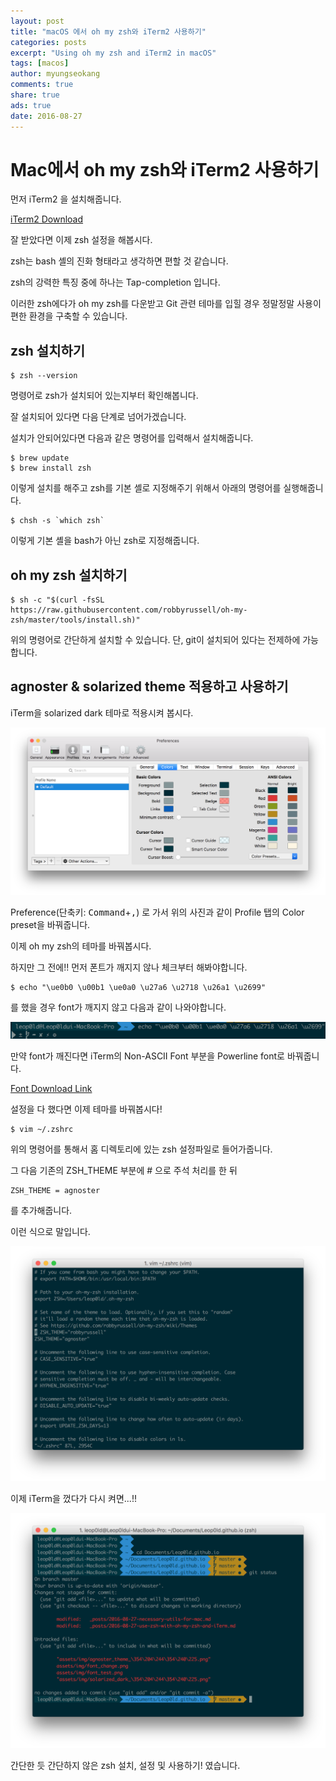```yaml
---
layout: post
title: "macOS 에서 oh my zsh와 iTerm2 사용하기"
categories: posts
excerpt: "Using oh my zsh and iTerm2 in macOS"
tags: [macos]
author: myungseokang
comments: true
share: true
ads: true
date: 2016-08-27
---
```


# Mac에서 oh my zsh와 iTerm2 사용하기

먼저 iTerm2 을 설치해줍니다.

[iTerm2 Download](https://www.iterm2.com/)

잘 받았다면 이제 zsh 설정을 해봅시다.

zsh는 bash 셸의 진화 형태라고 생각하면 편할 것 같습니다.

zsh의 강력한 특징 중에 하나는 Tap-completion 입니다.

이러한 zsh에다가 oh my zsh를 다운받고 Git 관련 테마를 입힐 경우 정말정말 사용이 편한 환경을 구축할 수 있습니다.


## zsh 설치하기

```shell
$ zsh --version
```
명령어로 zsh가 설치되어 있는지부터 확인해봅니다.

잘 설치되어 있다면 다음 단계로 넘어가겠습니다.

설치가 안되어있다면 다음과 같은 명령어를 입력해서 설치해줍니다.

```shell
$ brew update
$ brew install zsh
```
이렇게 설치를 해주고 zsh를 기본 셸로 지정해주기 위해서 아래의 명령어를 실행해줍니다.

```shell
$ chsh -s `which zsh`
```
이렇게 기본 셸을 bash가 아닌 zsh로 지정해줍니다.


## oh my zsh 설치하기

```shell
$ sh -c "$(curl -fsSL https://raw.githubusercontent.com/robbyrussell/oh-my-zsh/master/tools/install.sh)"
```
위의 명령어로 간단하게 설치할 수 있습니다. 단, git이 설치되어 있다는 전제하에 가능합니다.

<script async src="//pagead2.googlesyndication.com/pagead/js/adsbygoogle.js"></script>
<ins class="adsbygoogle"
     style="display:block; text-align:center;"
     data-ad-format="fluid"
     data-ad-layout="in-article"
     data-ad-client="ca-pub-1864899826477546"
     data-ad-slot="2703362319"></ins>
<script>
     (adsbygoogle = window.adsbygoogle || []).push({});
</script>

## agnoster & solarized theme 적용하고 사용하기

iTerm을 solarized dark 테마로 적용시켜 봅시다.

![solarized dark theme](/assets/img/solarized_dark_설정.png)

Preference(단축키: <kbd>Command</kbd>+<kbd>,</kbd>) 로 가서 위의 사진과 같이 Profile 탭의 Color preset을 바꿔줍니다.

이제 oh my zsh의 테마를 바꿔봅시다.

하지만 그 전에!! 먼저 폰트가 깨지지 않나 체크부터 해봐야합니다.

```shell
$ echo "\ue0b0 \u00b1 \ue0a0 \u27a6 \u2718 \u26a1 \u2699"
```
를 했을 경우 font가 깨지지 않고 다음과 같이 나와야합니다.

![font test](/assets/img/font_test.png)

만약 font가 깨진다면 iTerm의 Non-ASCII Font 부분을 Powerline font로 바꿔줍니다.

[Font Download Link](https://github.com/powerline/fonts)

설정을 다 했다면 이제 테마를 바꿔봅시다!

```shell
$ vim ~/.zshrc
```
위의 명령어를 통해서 홈 디렉토리에 있는 zsh 설정파일로 들어가줍니다.

그 다음 기존의 ZSH_THEME 부분에 # 으로 주석 처리를 한 뒤

```shell
ZSH_THEME = agnoster
```
를 추가해줍니다.

이런 식으로 말입니다.

![agnoster theme](/assets/img/agnoster_theme_설정.png)

이제 iTerm을 껐다가 다시 켜면...!!

![최종](/assets/img/final.png)

간단한 듯 간단하지 않은 zsh 설치, 설정 및 사용하기! 였습니다.
